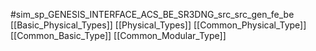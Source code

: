 #sim_sp_GENESIS_INTERFACE_ACS_BE_SR3DNG_src_src_gen_fe_be
[[Basic_Physical_Types]]
[[Physical_Types]]
[[Common_Physical_Type]]
[[Common_Basic_Type]]
[[Common_Modular_Type]]

